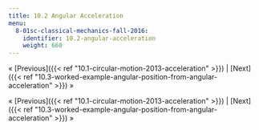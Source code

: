 ```yaml
---
title: 10.2 Angular Acceleration
menu:
  8-01sc-classical-mechanics-fall-2016:
    identifier: 10.2-angular-acceleration
    weight: 660
---
```

« [Previous]({{< ref "10.1-circular-motion-2013-acceleration" >}}) | [Next]({{< ref "10.3-worked-example-angular-position-from-angular-acceleration" >}}) »

« [Previous]({{< ref "10.1-circular-motion-2013-acceleration" >}}) | [Next]({{< ref "10.3-worked-example-angular-position-from-angular-acceleration" >}}) »